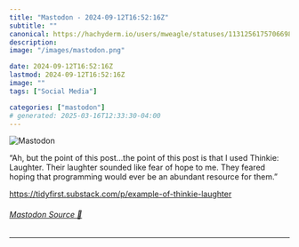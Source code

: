 ```yaml
---
title: "Mastodon - 2024-09-12T16:52:16Z"
subtitle: ""
canonical: https://hachyderm.io/users/mweagle/statuses/113125617570669837
description:
image: "/images/mastodon.png"

date: 2024-09-12T16:52:16Z
lastmod: 2024-09-12T16:52:16Z
image: ""
tags: ["Social Media"]

categories: ["mastodon"]
# generated: 2025-03-16T12:33:30-04:00
---
```

![Mastodon](/images/mastodon.png)

<p>“Ah, but the point of this post…the point of this post is that I used Thinkie: Laughter. Their laughter sounded like fear of hope to me. They feared hoping that programming would ever be an abundant resource for them.”</p><p><a href="https://tidyfirst.substack.com/p/example-of-thinkie-laughter" target="_blank" rel="nofollow noopener noreferrer" translate="no"><span class="invisible">https://</span><span class="ellipsis">tidyfirst.substack.com/p/examp</span><span class="invisible">le-of-thinkie-laughter</span></a></p>


###### [Mastodon Source 🐘](https://hachyderm.io/@mweagle/113125617570669837)

___
